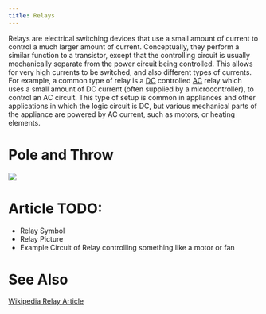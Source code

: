 ```yaml
---
title: Relays
---
```


Relays are electrical switching devices that use a small amount of current to control a much larger amount of current. Conceptually, they perform a similar function to a transistor, except that the controlling circuit is usually mechanically separate from the power circuit being controlled. This allows for very high currents to be switched, and also different types of currents. For example, a common type of relay is a [DC](/Hardware/Circuits/Current_Types/DC) controlled [AC](/Hardware/Circuits/Current_Types/AC) relay which uses a small amount of DC current (often supplied by a microcontroller), to control an AC circuit. This type of setup is common in appliances and other applications in which the logic circuit is DC, but various mechanical parts of the appliance are powered by AC current, such as motors, or heating elements.

# Pole and Throw

![](https://upload.wikimedia.org/wikipedia/commons/thumb/6/67/Relay_symbols.svg/400px-Relay_symbols.svg.png)

# Article TODO:

 * Relay Symbol
 * Relay Picture
 * Example Circuit of Relay controlling something like a motor or fan


# See Also

[Wikipedia Relay Article](https://en.wikipedia.org/wiki/Relay)